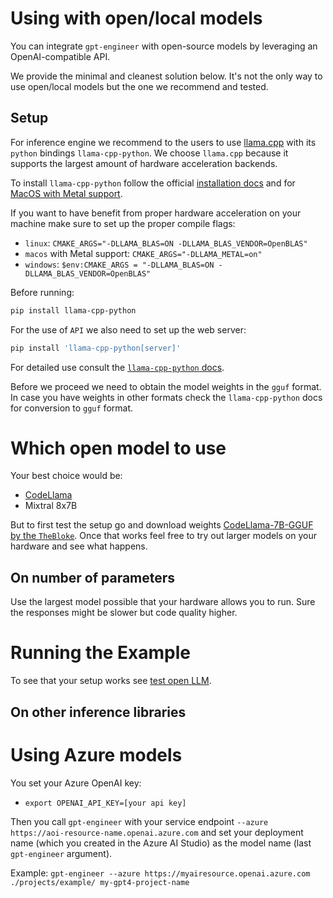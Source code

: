 Using with open/local models
============================

You can integrate `gpt-engineer` with open-source models by leveraging an OpenAI-compatible API.

We provide the minimal and cleanest solution below. It's not the only way to use open/local models but the one we recommend and tested.

Setup
-----

For inference engine we recommend to the users to use [llama.cpp](https://github.com/ggerganov/llama.cpp) with its `python` bindings `llama-cpp-python`. We choose `llama.cpp` because it supports the largest amount of hardware acceleration backends.

To install `llama-cpp-python` follow the official [installation docs](https://llama-cpp-python.readthedocs.io/en/latest/) and for [MacOS with Metal support](https://llama-cpp-python.readthedocs.io/en/latest/install/macos/).

If you want to have benefit from proper hardware acceleration on your machine make sure to set up the proper compile flags:

- `linux`: `CMAKE_ARGS="-DLLAMA_BLAS=ON -DLLAMA_BLAS_VENDOR=OpenBLAS"`
- `macos` with Metal support: `CMAKE_ARGS="-DLLAMA_METAL=on"`
- `windows`: `$env:CMAKE_ARGS = "-DLLAMA_BLAS=ON -DLLAMA_BLAS_VENDOR=OpenBLAS"`

Before running:

```bash
pip install llama-cpp-python
```

For the use of `API` we also need to set up the web server:

```bash
pip install 'llama-cpp-python[server]'
```

For detailed use consult the [`llama-cpp-python` docs](https://llama-cpp-python.readthedocs.io/en/latest/server/). 

Before we proceed we need to obtain the model weights in the `gguf` format. In case you have weights in other formats check the `llama-cpp-python` docs for conversion to `gguf` format.

Which open model to use
==================

Your best choice would be:

- [CodeLlama](examples/CodeLlama2.py)
- Mixtral 8x7B

But to first test the setup go and download weights [CodeLlama-7B-GGUF by the `TheBloke`](https://huggingface.co/TheBloke/CodeLlama-7B-GGUF). Once that works feel free to try out larger models on your hardware and see what happens.

On number of parameters
-------------------

Use the largest model possible that your hardware allows you to run. Sure the responses might be slower but code quality higher.

Running the Example
==================

To see that your setup works see [test open LLM](examples/test_open_llm/README.md).

On other inference libraries
-------------------

Using Azure models
==================

You set your Azure OpenAI key:
- `export OPENAI_API_KEY=[your api key]`

Then you call `gpt-engineer` with your service endpoint `--azure https://aoi-resource-name.openai.azure.com` and set your deployment name (which you created in the Azure AI Studio) as the model name (last `gpt-engineer` argument).

Example:
`gpt-engineer --azure https://myairesource.openai.azure.com ./projects/example/ my-gpt4-project-name`
